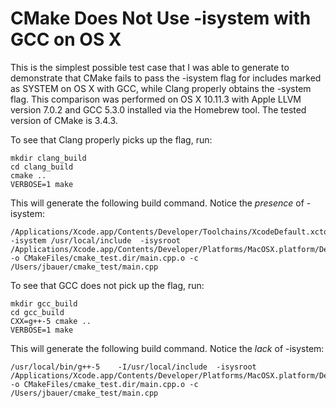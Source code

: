 CMake Does Not Use -isystem with GCC on OS X
===========================================

This is the simplest possible test case that I was able to generate to demonstrate
that CMake fails to pass the -isystem flag for includes marked as SYSTEM on OS X
with GCC, while Clang properly obtains the -system flag. This comparison was 
performed on OS X 10.11.3 with Apple LLVM version 7.0.2 and GCC 5.3.0 installed 
via the Homebrew tool. The tested version of CMake is 3.4.3.

To see that Clang properly picks up the flag, run:

    mkdir clang_build
    cd clang_build
    cmake ..
    VERBOSE=1 make

This will generate the following build command. Notice the *presence* of -isystem:

    /Applications/Xcode.app/Contents/Developer/Toolchains/XcodeDefault.xctoolchain/usr/bin/c++    -isystem /usr/local/include  -isysroot /Applications/Xcode.app/Contents/Developer/Platforms/MacOSX.platform/Developer/SDKs/MacOSX10.11.sdk   -o CMakeFiles/cmake_test.dir/main.cpp.o -c /Users/jbauer/cmake_test/main.cpp

To see that GCC does not pick up the flag, run:

    mkdir gcc_build
    cd gcc_build
    CXX=g++-5 cmake ..
    VERBOSE=1 make

This will generate the following build command. Notice the *lack* of -isystem:

    /usr/local/bin/g++-5    -I/usr/local/include  -isysroot /Applications/Xcode.app/Contents/Developer/Platforms/MacOSX.platform/Developer/SDKs/MacOSX10.11.sdk   -o CMakeFiles/cmake_test.dir/main.cpp.o -c /Users/jbauer/cmake_test/main.cpp
